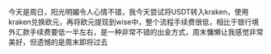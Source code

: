 今天是周日，阳光明媚令人心情不错，我今天尝试将USDT转入kraken，使用kraken兑换欧元，再将欧元提现到wise中，整个流程手续费很低，相比于银行境外汇款手续费要低一半左右，是一种非常不错的出金方式，周末慵懒让我感觉非常美好，但遗憾的是周末即将过去